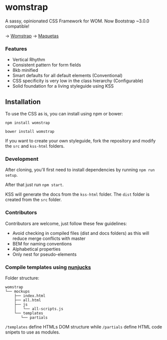 # womstrap

A sassy, opinionated CSS Framework for WOM. Now Bootstrap ~3.0.0 compatible!

&rarr; [Womstrap](http://tinet-ux.github.io/womstrap/docs)
&rarr; [Maquetas](http://tinet-ux.github.io/womstrap/mockups)

### Features

* Vertical Rhythm
* Consistent pattern for form fields
* 8kb minified
* Smart defaults for all default elements (Conventional)
* CSS specificity is very low in the class hierarchy (Configurable)
* Solid foundation for a living styleguide using KSS

## Installation

To use the CSS as is, you can install using npm or bower:

```
npm install womstrap
```

```
bower install womstrap
```

If you want to create your own styleguide, fork the repository and modify the `src` and `kss-html` folders.


### Development

After cloning, you'll first need to install dependencies by running `npm run setup`.

After that just run `npm start`.

KSS will generate the docs from the `kss-html` folder. The `dist` folder is created from  the `src` folder.

### Contributors

Contributors are welcome, just follow these few guidelines:

* Avoid checking in compiled files (dist and docs folders) as this will reduce merge conflicts with master
* BEM for naming conventions
* Alphabetical properties
* Only nest for pseudo-elements

### Compile templates using [nunjucks](https://mozilla.github.io/nunjucks/)

Folder structure:
```
womstrap
└── mockups
    ├── index.html
    ├── all.html
    ├── js
    │   └── all-scripts.js
    └── templates
       └── partials
```
`/templates` define HTMLs DOM structure while `/partials` define HTML code snipets to use as modules.
